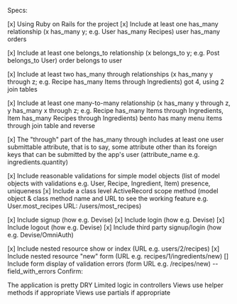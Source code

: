 Specs:

 [x] Using Ruby on Rails for the project
 [x] Include at least one has_many relationship (x has_many y; e.g. User has_many Recipes)
 user has_many orders

 [x] Include at least one belongs_to relationship (x belongs_to y; e.g. Post belongs_to User)
 order belongs to user

 [x] Include at least two has_many through relationships (x has_many y through z; e.g. Recipe has_many Items through Ingredients)
 got 4, using 2 join tables

 [x] Include at least one many-to-many relationship (x has_many y through z, y has_many x through z; e.g. Recipe has_many Items through Ingredients, Item has_many Recipes through Ingredients)
 bento has many menu items through join table
 and reverse

 [x] The "through" part of the has_many through includes at least one user submittable attribute, that is to say, some attribute other than its foreign keys that can be submitted by the app's user (attribute_name e.g. ingredients.quantity)

 [x] Include reasonable validations for simple model objects (list of model objects with validations e.g. User, Recipe, Ingredient, Item)
 presence, uniqueness
 [x] Include a class level ActiveRecord scope method (model object & class method name and URL to see the working feature e.g. User.most_recipes URL: /users/most_recipes)
 
 [x] Include signup (how e.g. Devise)
 [x] Include login (how e.g. Devise)
 [x] Include logout (how e.g. Devise)
 [x] Include third party signup/login (how e.g. Devise/OmniAuth)

 [x] Include nested resource show or index (URL e.g. users/2/recipes)
 [x] Include nested resource "new" form (URL e.g. recipes/1/ingredients/new)
 [] Include form display of validation errors (form URL e.g. /recipes/new) --field_with_errors
Confirm:

 The application is pretty DRY
 Limited logic in controllers
 Views use helper methods if appropriate
 Views use partials if appropriate

